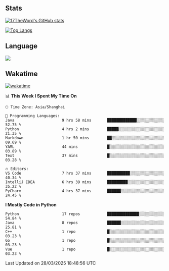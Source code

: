 ## Stats

[![17TheWord's GitHub stats](https://github-readme-stats.vercel.app/api?username=17TheWord&count_private=true&show_icons=true)](https://github.com/anuraghazra/github-readme-stats)

[![Top Langs](https://github-readme-stats.vercel.app/api/top-langs/?username=17TheWord&layout=compact&hide=html)](https://github.com/anuraghazra/github-readme-stats)

## Language

<img align="center" src="https://github-readme-stats-theword.vercel.app/api/wakatime?username=559772f0-9c03-4114-9e11-1b4b8b998e10&layout=compact&theme=dracula&hide_border=true">

## Wakatime

[![wakatime](https://wakatime.com/badge/user/559772f0-9c03-4114-9e11-1b4b8b998e10.svg)](https://wakatime.com/@559772f0-9c03-4114-9e11-1b4b8b998e10)

<!--START_SECTION:waka-->
📊 **This Week I Spent My Time On** 

```text
🕑︎ Time Zone: Asia/Shanghai

💬 Programming Languages: 
Java                     9 hrs 58 mins       █████████████░░░░░░░░░░░░   52.75 % 
Python                   4 hrs 2 mins        █████░░░░░░░░░░░░░░░░░░░░   21.35 % 
Markdown                 1 hr 50 mins        ██░░░░░░░░░░░░░░░░░░░░░░░   09.69 % 
YAML                     44 mins             █░░░░░░░░░░░░░░░░░░░░░░░░   03.89 % 
Text                     37 mins             █░░░░░░░░░░░░░░░░░░░░░░░░   03.28 % 

🔥 Editors: 
VS Code                  7 hrs 37 mins       ██████████░░░░░░░░░░░░░░░   40.34 % 
IntelliJ IDEA            6 hrs 39 mins       █████████░░░░░░░░░░░░░░░░   35.22 % 
PyCharm                  4 hrs 37 mins       ██████░░░░░░░░░░░░░░░░░░░   24.45 % 
```

**I Mostly Code in Python** 

```text
Python                   17 repos            ██████████████░░░░░░░░░░░   54.84 % 
Java                     8 repos             ██████░░░░░░░░░░░░░░░░░░░   25.81 % 
C++                      1 repo              █░░░░░░░░░░░░░░░░░░░░░░░░   03.23 % 
Go                       1 repo              █░░░░░░░░░░░░░░░░░░░░░░░░   03.23 % 
Vue                      1 repo              █░░░░░░░░░░░░░░░░░░░░░░░░   03.23 % 
```




 Last Updated on 28/03/2025 18:48:56 UTC
<!--END_SECTION:waka-->
